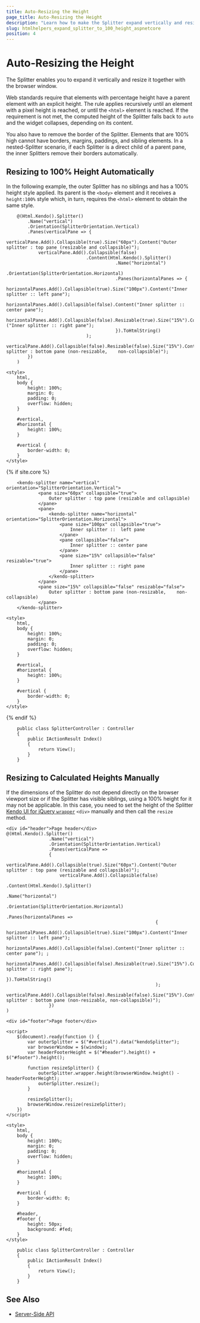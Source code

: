 ```yaml
---
title: Auto-Resizing the Height
page_title: Auto-Resizing the Height
description: "Learn how to make the Splitter expand vertically and resize together with the browser window by using Telerik UI Splitter component for {{ site.framework }}."
slug: htmlhelpers_expand_splitter_to_100_height_aspnetcore
position: 4
---
```


# Auto-Resizing the Height

The Splitter enables you to expand it vertically and resize it together with the browser window.

Web standards require that elements with percentage height have a parent element with an explicit height. The rule applies recursively until an element with a pixel height is reached, or until the `<html>` element is reached. If the requirement is not met, the computed height of the Splitter falls back to `auto` and the widget collapses, depending on its content.

You also have to remove the border of the Splitter. Elements that are 100% high cannot have borders, margins, paddings, and sibling elements. In a nested-Splitter scenario, if each Splitter is a direct child of a parent pane, the inner Splitters remove their borders automatically.

## Resizing to 100% Height Automatically

In the following example, the outer Splitter has no siblings and has a 100% height style applied. Its parent is the `<body>` element and it receives a `height:100%` style which, in turn, requires the `<html>` element to obtain the same style.

```HtmlHelper
    @(Html.Kendo().Splitter()
        .Name("vertical")
        .Orientation(SplitterOrientation.Vertical)
        .Panes(verticalPane => {
            verticalPane.Add().Collapsible(true).Size("60px").Content("Outer splitter : top pane (resizable and collapsible)");
            verticalPane.Add().Collapsible(false)
                              .Content(Html.Kendo().Splitter()
                                         .Name("horizontal")
                                         .Orientation(SplitterOrientation.Horizontal)
                                         .Panes(horizontalPanes => {
                                             horizontalPanes.Add().Collapsible(true).Size("100px").Content("Inner splitter :: left pane");
                                             horizontalPanes.Add().Collapsible(false).Content("Inner splitter :: center pane");
                                             horizontalPanes.Add().Collapsible(false).Resizable(true).Size("15%").Content    ("Inner splitter :: right pane");
                                         }).ToHtmlString()
                              );
            verticalPane.Add().Collapsible(false).Resizable(false).Size("15%").Content("Outer splitter : bottom pane (non-resizable,    non-collapsible)");
        })
    )

<style>
    html,
    body {
        height: 100%;
        margin: 0;
        padding: 0;
        overflow: hidden;
    }

    #vertical,
    #horizontal {
        height: 100%;
    }

    #vertical {
        border-width: 0;
    }
</style>
```
{% if site.core %}
```TagHelper
    <kendo-splitter name="vertical" orientation="SplitterOrientation.Vertical">
            <pane size="60px" collapsible="true">
                Outer splitter : top pane (resizable and collapsible)
            </pane>
            <pane>
                <kendo-splitter name="horizontal" orientation="SplitterOrientation.Horizontal">
                    <pane size="100px" collapsible="true">
                        Inner splitter ::  left pane
                    </pane>
                    <pane collapsible="false">
                        Inner splitter :: center pane
                    </pane>
                    <pane size="15%" collapsible="false" resizable="true">
                        Inner splitter :: right pane
                    </pane>
                </kendo-splitter>
            </pane>
            <pane size="15%" collapsible="false" resizable="false">
                Outer splitter : bottom pane (non-resizable,    non-collapsible)
            </pane>
    </kendo-splitter>

<style>
    html,
    body {
        height: 100%;
        margin: 0;
        padding: 0;
        overflow: hidden;
    }

    #vertical,
    #horizontal {
        height: 100%;
    }

    #vertical {
        border-width: 0;
    }
</style>    
```
{% endif %}
```Controller
    public class SplitterController : Controller
    {
        public IActionResult Index()
        {
            return View();
        }
    }
```


## Resizing to Calculated Heights Manually

If the dimensions of the Splitter do not depend directly on the browser viewport size or if the Splitter has visible siblings, using a 100% height for it may not be applicable. In this case, you need to set the height of the Splitter [Kendo UI for jQuery `wrapper`](https://docs.telerik.com/kendo-ui/intro/widget-basics/wrapper-element) `<div>` manually and then call the `resize` method.

```HtmlHelper
<div id="header">Page header</div>
@(Html.Kendo().Splitter()
                .Name("vertical")
                .Orientation(SplitterOrientation.Vertical)
                .Panes(verticalPane =>
                {
                    verticalPane.Add().Collapsible(true).Size("60px").Content("Outer splitter : top pane (resizable and collapsible)");
                    verticalPane.Add().Collapsible(false)
                                        .Content(Html.Kendo().Splitter()
                                                        .Name("horizontal")
                                                        .Orientation(SplitterOrientation.Horizontal)
                                                        .Panes(horizontalPanes =>
                                                        {
                                                            horizontalPanes.Add().Collapsible(true).Size("100px").Content("Inner splitter :: left pane");
                                                            horizontalPanes.Add().Collapsible(false).Content("Inner splitter :: center pane"); ;
                                                            horizontalPanes.Add().Collapsible(false).Resizable(true).Size("15%").Content("Inner splitter :: right pane");
                                                        }).ToHtmlString()
                                                        );
                    verticalPane.Add().Collapsible(false).Resizable(false).Size("15%").Content("Outer splitter : bottom pane (non-resizable, non-collapsible)");
                })
)

<div id="footer">Page footer</div>

<script>
    $(document).ready(function () {
        var outerSplitter = $("#vertical").data("kendoSplitter");
        var browserWindow = $(window);
        var headerFooterHeight = $("#header").height() + $("#footer").height();

        function resizeSplitter() {
            outerSplitter.wrapper.height(browserWindow.height() - headerFooterHeight);
            outerSplitter.resize();
        }

        resizeSplitter();
        browserWindow.resize(resizeSplitter);
    })
</script>

<style>
    html,
    body {
        height: 100%;
        margin: 0;
        padding: 0;
        overflow: hidden;
    }

    #horizontal {
        height: 100%;
    }

    #vertical {
        border-width: 0;
    }

    #header,
    #footer {
        height: 50px;
        background: #fed;
    }
</style>
```
```Controller
    public class SplitterController : Controller
    {
        public IActionResult Index()
        {
            return View();
        }
    }
```

## See Also

* [Server-Side API](/api/splitter)

